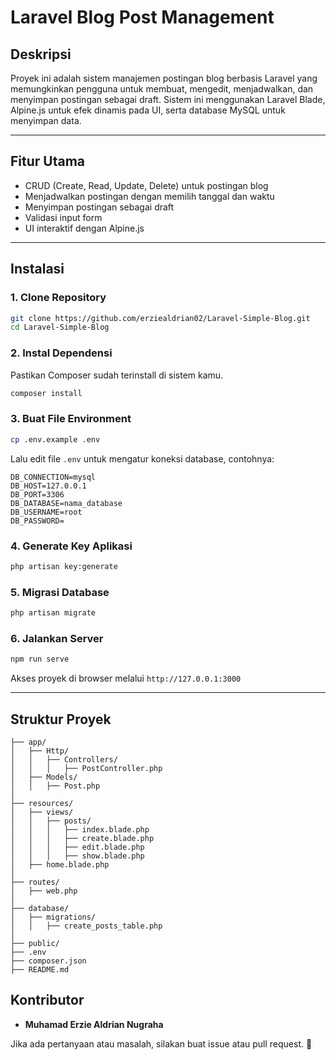 # Laravel Blog Post Management

## Deskripsi
Proyek ini adalah sistem manajemen postingan blog berbasis Laravel yang memungkinkan pengguna untuk membuat, mengedit, menjadwalkan, dan menyimpan postingan sebagai draft. Sistem ini menggunakan Laravel Blade, Alpine.js untuk efek dinamis pada UI, serta database MySQL untuk menyimpan data.

---

## Fitur Utama
- CRUD (Create, Read, Update, Delete) untuk postingan blog
- Menjadwalkan postingan dengan memilih tanggal dan waktu
- Menyimpan postingan sebagai draft
- Validasi input form
- UI interaktif dengan Alpine.js

---

## Instalasi
### 1. Clone Repository
```sh
git clone https://github.com/erziealdrian02/Laravel-Simple-Blog.git
cd Laravel-Simple-Blog
```

### 2. Instal Dependensi
Pastikan Composer sudah terinstall di sistem kamu.
```sh
composer install
```

### 3. Buat File Environment
```sh
cp .env.example .env
```
Lalu edit file `.env` untuk mengatur koneksi database, contohnya:
```env
DB_CONNECTION=mysql
DB_HOST=127.0.0.1
DB_PORT=3306
DB_DATABASE=nama_database
DB_USERNAME=root
DB_PASSWORD=
```

### 4. Generate Key Aplikasi
```sh
php artisan key:generate
```

### 5. Migrasi Database
```sh
php artisan migrate
```

### 6. Jalankan Server
```sh
npm run serve
```
Akses proyek di browser melalui `http://127.0.0.1:3000`

---

## Struktur Proyek
```
├── app/
│   ├── Http/
│   │   ├── Controllers/
│   │   │   ├── PostController.php
│   ├── Models/
│   │   ├── Post.php
│
├── resources/
│   ├── views/
│   │   ├── posts/
│   │   │   ├── index.blade.php
│   │   │   ├── create.blade.php
│   │   │   ├── edit.blade.php
│   │   │   ├── show.blade.php
│   ├── home.blade.php
│
├── routes/
│   ├── web.php
│
├── database/
│   ├── migrations/
│   │   ├── create_posts_table.php
│
├── public/
├── .env
├── composer.json
├── README.md
```

## Kontributor
- **Muhamad Erzie Aldrian Nugraha**

Jika ada pertanyaan atau masalah, silakan buat issue atau pull request. 🚀
